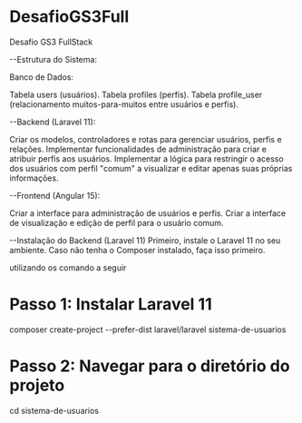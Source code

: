 # DesafioGS3Full
Desafio GS3 FullStack

--Estrutura do Sistema:

Banco de Dados:

Tabela users (usuários).
Tabela profiles (perfís).
Tabela profile_user (relacionamento muitos-para-muitos entre usuários e perfis).

--Backend (Laravel 11):

Criar os modelos, controladores e rotas para gerenciar usuários, perfis e relações.
Implementar funcionalidades de administração para criar e atribuir perfis aos usuários.
Implementar a lógica para restringir o acesso dos usuários com perfil "comum" a visualizar e editar apenas suas próprias informações.

--Frontend (Angular 15):

Criar a interface para administração de usuários e perfis.
Criar a interface de visualização e edição de perfil para o usuário comum.

--Instalação do Backend (Laravel 11)
Primeiro, instale o Laravel 11 no seu ambiente. Caso não tenha o Composer instalado, faça isso primeiro. 

utilizando os comando a seguir

# Passo 1: Instalar Laravel 11
composer create-project --prefer-dist laravel/laravel sistema-de-usuarios

# Passo 2: Navegar para o diretório do projeto
cd sistema-de-usuarios


